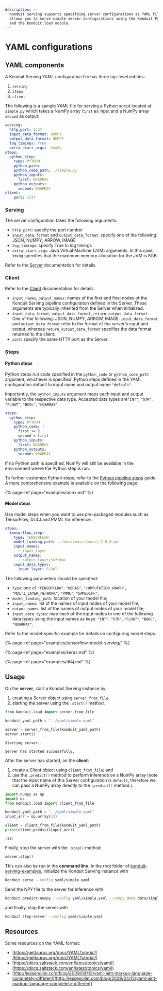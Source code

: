 ```yaml
---
description: >-
  Konduit Serving supports specifying server configurations as YAML files. This
  allows you to serve simple server configurations using the Konduit Python CLI
  and the konduit.load module.
---
```


# YAML configurations

## YAML components

A Konduit Serving YAML configuration file has three top-level entities: 

1. `serving`
2. `steps`
3. `client`

The following is a sample YAML file for serving a Python script located at `simple.py` which takes a NumPy array `first` as input and a NumPy array `second` as output:

```yaml
serving:
  http_port: 1337
  input_data_format: NUMPY
  output_data_format: NUMPY
  log_timings: True
  extra_start_args: -Xmx8g
steps:
  python_step:
    type: PYTHON
    python_path: .
    python_code_path: ./simple.py
    python_inputs:
      first: NDARRAY
    python_outputs:
      second: NDARRAY
client:
    port: 1337
```

### Serving

The server configuration takes the following arguments:

* `http_port`: specify the port number 
* `input_data_format` and `output_data_format`: specify one of the following: JSON, NUMPY, ARROW, IMAGE
* `log_timings`: specify True to log timings 
* `extra_start_args`: Java Virtual Machine \(JVM\) arguments. In this case, `-Xmx8g` specifies that the maximum memory allocation for the JVM is 8GB. 

Refer to the [Server](server/inference.md) documentation for details.

### Client

Refer to the [Client](client/python-client.md) documentation for details.

* `input_names`, `output_names`: names of the first and final nodes of the Konduit Serving pipeline configuration defined in the Server. These arguments are typically inherited from the Server when initialized. 
* `input_data_format`, `output_data_format`, `return_output_data_format`: One of the following: JSON, NUMPY, ARROW, IMAGE. `input_data_format` and `output_data_format` refer to the format of the server's input and output, whereas `return_output_data_format` specifies the data format returned to the client. 
* `port`: specify the same HTTP port as the Server. 

### Steps

#### Python steps 

Python steps run code specified in the `python_code` or `python_code_path` argument, whichever is specified. Python steps defined in the YAML configuration default to input name and output name `"default"`.  

Importantly, the `python_inputs` argument maps each input and output variable to the respective data type. Accepted data types are`"INT"`, `"STR"`, `"FLOAT"`, `"BOOL"`, `"NDARRAY"`

```yaml
steps: 
  python_step: 
    type: PYTHON
    python_code: |
      first += 2
      second = first
    python_inputs:
      first: NDARRAY
    python_outputs:
      second: NDARRAY
```

If no Python path is specified, NumPy will still be available in the environment where the Python step is run. 

To further customize Python steps, refer to the [Python pipeline steps](steps/python.md#yaml-configuration) guide. A more comprehensive example is available on the following page: 

{% page-ref page="examples/onnx.md" %}

#### Model steps 

Use model steps when you want to use pre-packaged modules such as TensorFlow, DL4J and PMML for inference. 

```yaml
steps:
  tensorflow_step:
    type: TENSORFLOW
    model_loading_path: ../data/mnist/mnist_2.0.0.pb
    input_names:
      - input_layer
    output_names:
      - output_layer/Softmax
    input_data_types:
      input_layer: FLOAT
```

The following parameters should be specified:

* `type`: one of `"TENSORFLOW"`, `"KERAS"`, `"COMPUTATION_GRAPH"`, `"MULTI_LAYER_NETWORK"`, `"PMML"`, `"SAMEDIFF"`;
* `model_loading_path`: location of your model file; 
* `input_names`: list of the names of input nodes of your model file;
* `output_names`: list of the names of output nodes of your model file;
* `input_data_types`: map each of the input nodes to one of the following data types using the input names as keys: `"INT"`, `"STR"`, `"FLOAT"`, `"BOOL"`, `"NDARRAY"`. 

Refer to the model-specific example for details on configuring model steps. 

{% page-ref page="examples/tensorflow-model-serving/" %}

{% page-ref page="examples/keras.md" %}

{% page-ref page="examples/dl4j.md" %}

## Usage

On the **server**, start a Konduit Serving instance by: 

1. creating a Server object using `server_from_file`, 
2. starting the server using the `.start()` method. 

```python
from konduit.load import server_from_file

konduit_yaml_path = "../yaml/simple.yaml"

server = server_from_file(konduit_yaml_path)
server.start()
```

```text
Starting server..

Server has started successfully.
```

After the server has started, on the **client**:

1. create a Client object using `client_from_file`; and
2. use the `.predict()` method to perform inference on a NumPy array \(note that the input name of this Server configuration is `default`, therefore we can pass a NumPy array directly to the `.predict()` method.\).

```python
import numpy as np 
import os
from konduit.load import client_from_file

konduit_yaml_path = "../yaml/simple.yaml"
input_arr = np.array(33)

client = client_from_file(konduit_yaml_path)
print(client.predict(input_arr))
```

```text
[35]
```

Finally, stop the server with the `.stop()` method: 

```python
server.stop()
```

This can also be run in the **command line**. In the root folder of [konduit-serving-examples](https://github.com/KonduitAI/konduit-serving-examples), initialize the Konduit Serving instance with 

```bash
konduit serve --config yaml/simple.yaml
```

Send the NPY file to the server for inference with 

```bash
konduit predict-numpy --config yaml/simple.yaml --numpy_data data/simple/input_arr.npy
```

and finally, stop the server with 

```bash
konduit stop-server --config yaml/simple.yaml
```

## Resources 

Some resources on the YAML format:

* [https://gettaurus.org/docs/YAMLTutorial/](https://gettaurus.org/docs/YAMLTutorial/)
* [https://docs.saltstack.com/en/latest/topics/yaml/](https://docs.saltstack.com/en/latest/topics/yaml/)
* [http://jessenoller.com/blog/2009/04/13/yaml-aint-markup-language-completely-different](http://jessenoller.com/blog/2009/04/13/yaml-aint-markup-language-completely-different)

